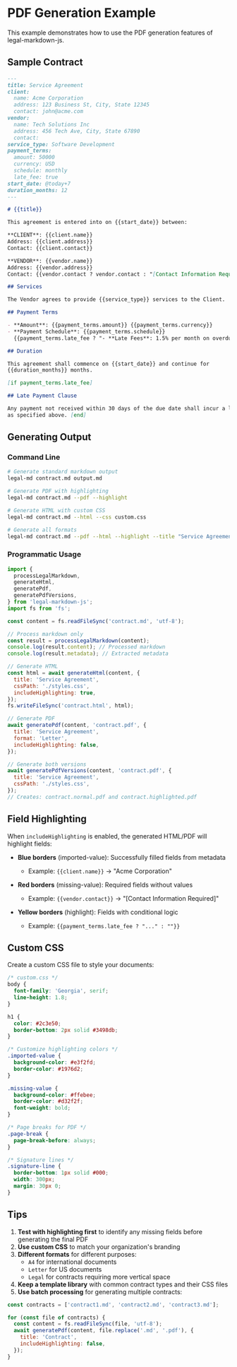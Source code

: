 # PDF Generation Example

This example demonstrates how to use the PDF generation features of
legal-markdown-js.

## Sample Contract

```markdown
---
title: Service Agreement
client:
  name: Acme Corporation
  address: 123 Business St, City, State 12345
  contact: john@acme.com
vendor:
  name: Tech Solutions Inc
  address: 456 Tech Ave, City, State 67890
  contact: 
service_type: Software Development
payment_terms:
  amount: 50000
  currency: USD
  schedule: monthly
  late_fee: true
start_date: @today+7
duration_months: 12
---

# {{title}}

This agreement is entered into on {{start_date}} between:

**CLIENT**: {{client.name}}  
Address: {{client.address}}  
Contact: {{client.contact}}

**VENDOR**: {{vendor.name}}  
Address: {{vendor.address}}  
Contact: {{vendor.contact ? vendor.contact : "[Contact Information Required]"}}

## Services

The Vendor agrees to provide {{service_type}} services to the Client.

## Payment Terms

- **Amount**: {{payment_terms.amount}} {{payment_terms.currency}}
- **Payment Schedule**: {{payment_terms.schedule}}
  {{payment_terms.late_fee ? "- **Late Fees**: 1.5% per month on overdue amounts" : ""}}

## Duration

This agreement shall commence on {{start_date}} and continue for
{{duration_months}} months.

[if payment_terms.late_fee]

## Late Payment Clause

Any payment not received within 30 days of the due date shall incur a late fee
as specified above. [end]
```

## Generating Output

### Command Line

```bash
# Generate standard markdown output
legal-md contract.md output.md

# Generate PDF with highlighting
legal-md contract.md --pdf --highlight

# Generate HTML with custom CSS
legal-md contract.md --html --css custom.css

# Generate all formats
legal-md contract.md --pdf --html --highlight --title "Service Agreement"
```

### Programmatic Usage

```javascript
import {
  processLegalMarkdown,
  generateHtml,
  generatePdf,
  generatePdfVersions,
} from 'legal-markdown-js';
import fs from 'fs';

const content = fs.readFileSync('contract.md', 'utf-8');

// Process markdown only
const result = processLegalMarkdown(content);
console.log(result.content); // Processed markdown
console.log(result.metadata); // Extracted metadata

// Generate HTML
const html = await generateHtml(content, {
  title: 'Service Agreement',
  cssPath: './styles.css',
  includeHighlighting: true,
});
fs.writeFileSync('contract.html', html);

// Generate PDF
await generatePdf(content, 'contract.pdf', {
  title: 'Service Agreement',
  format: 'Letter',
  includeHighlighting: false,
});

// Generate both versions
await generatePdfVersions(content, 'contract.pdf', {
  title: 'Service Agreement',
  cssPath: './styles.css',
});
// Creates: contract.normal.pdf and contract.highlighted.pdf
```

## Field Highlighting

When `includeHighlighting` is enabled, the generated HTML/PDF will highlight
fields:

- **Blue borders** (imported-value): Successfully filled fields from metadata
  - Example: `{{client.name}}` → "Acme Corporation"

- **Red borders** (missing-value): Required fields without values
  - Example: `{{vendor.contact}}` → "[Contact Information Required]"

- **Yellow borders** (highlight): Fields with conditional logic
  - Example: `{{payment_terms.late_fee ? "..." : ""}}`

## Custom CSS

Create a custom CSS file to style your documents:

```css
/* custom.css */
body {
  font-family: 'Georgia', serif;
  line-height: 1.8;
}

h1 {
  color: #2c3e50;
  border-bottom: 2px solid #3498db;
}

/* Customize highlighting colors */
.imported-value {
  background-color: #e3f2fd;
  border-color: #1976d2;
}

.missing-value {
  background-color: #ffebee;
  border-color: #d32f2f;
  font-weight: bold;
}

/* Page breaks for PDF */
.page-break {
  page-break-before: always;
}

/* Signature lines */
.signature-line {
  border-bottom: 1px solid #000;
  width: 300px;
  margin: 30px 0;
}
```

## Tips

1. **Test with highlighting first** to identify any missing fields before
   generating the final PDF
2. **Use custom CSS** to match your organization's branding
3. **Different formats** for different purposes:
   - `A4` for international documents
   - `Letter` for US documents
   - `Legal` for contracts requiring more vertical space
4. **Keep a template library** with common contract types and their CSS files
5. **Use batch processing** for generating multiple contracts:

```javascript
const contracts = ['contract1.md', 'contract2.md', 'contract3.md'];

for (const file of contracts) {
  const content = fs.readFileSync(file, 'utf-8');
  await generatePdf(content, file.replace('.md', '.pdf'), {
    title: 'Contract',
    includeHighlighting: false,
  });
}
```
